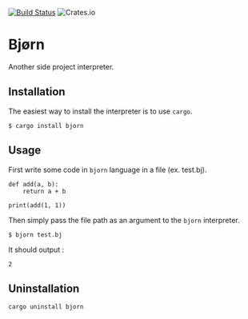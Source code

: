[![Build Status](https://travis-ci.org/matthieugouel/bjorn.svg?branch=master)](https://travis-ci.org/matthieugouel/bjorn)
![Crates.io](https://img.shields.io/crates/v/bjorn.svg)

# Bjørn

Another side project interpreter.

## Installation

The easiest way to install the interpreter is to use `cargo`.

```
$ cargo install bjorn
```


## Usage

First write some code in `bjorn` language in a file (ex. test.bj).

```
def add(a, b):
    return a + b

print(add(1, 1))
```

Then simply pass the file path as an argument to the `bjorn` interpreter.

```
$ bjorn test.bj
```

It should output :

```
2
```

## Uninstallation

```
cargo uninstall bjorn
```
